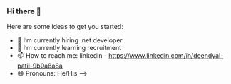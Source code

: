 ### Hi there 👋


Here are some ideas to get you started:

- 🔭 I’m currently hiring .net developer 
- 🌱 I’m currently learning recruitment 
- 📫 How to reach me: linkedin - https://www.linkedin.com/in/deendyal-patil-9b0a8a8a
- 😄 Pronouns: He/His
-->
